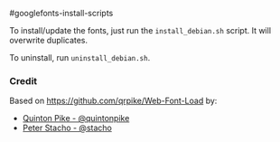 
#googlefonts-install-scripts

To install/update the fonts, just run the `install_debian.sh` script. It will overwrite duplicates.

To uninstall, run `uninstall_debian.sh`.

### Credit

Based on https://github.com/qrpike/Web-Font-Load by:

- [Quinton Pike - @quintonpike](https://twitter.com/QuintonPike)
- [Peter Stacho - @stacho](https://twitter.com/stacho)
